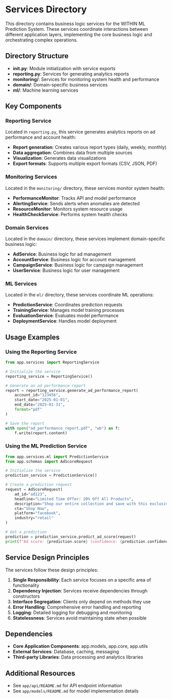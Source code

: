 # Services Directory

This directory contains business logic services for the WITHIN ML Prediction System. These services coordinate interactions between different application layers, implementing the core business logic and orchestrating complex operations.

## Directory Structure

- **__init__.py**: Module initialization with service exports
- **reporting.py**: Services for generating analytics reports
- **monitoring/**: Services for monitoring system health and performance
- **domain/**: Domain-specific business services
- **ml/**: Machine learning services

## Key Components

### Reporting Service

Located in `reporting.py`, this service generates analytics reports on ad performance and account health:

- **Report generation**: Creates various report types (daily, weekly, monthly)
- **Data aggregation**: Combines data from multiple sources
- **Visualization**: Generates data visualizations
- **Export formats**: Supports multiple export formats (CSV, JSON, PDF)

### Monitoring Services

Located in the `monitoring/` directory, these services monitor system health:

- **PerformanceMonitor**: Tracks API and model performance
- **AlertingService**: Sends alerts when anomalies are detected
- **ResourceMonitor**: Monitors system resource usage
- **HealthCheckService**: Performs system health checks

### Domain Services

Located in the `domain/` directory, these services implement domain-specific business logic:

- **AdService**: Business logic for ad management
- **AccountService**: Business logic for account management
- **CampaignService**: Business logic for campaign management
- **UserService**: Business logic for user management

### ML Services

Located in the `ml/` directory, these services coordinate ML operations:

- **PredictionService**: Coordinates prediction requests
- **TrainingService**: Manages model training processes
- **EvaluationService**: Evaluates model performance
- **DeploymentService**: Handles model deployment

## Usage Examples

### Using the Reporting Service

```python
from app.services import ReportingService

# Initialize the service
reporting_service = ReportingService()

# Generate an ad performance report
report = reporting_service.generate_ad_performance_report(
    account_id="123456",
    start_date="2025-01-01",
    end_date="2025-01-31",
    format="pdf"
)

# Save the report
with open("ad_performance_report.pdf", "wb") as f:
    f.write(report.content)
```

### Using the ML Prediction Service

```python
from app.services.ml import PredictionService
from app.schemas import AdScoreRequest

# Initialize the service
prediction_service = PredictionService()

# Create a prediction request
request = AdScoreRequest(
    ad_id="ad123",
    headline="Limited Time Offer: 20% Off All Products",
    description="Shop our entire collection and save with this exclusive discount.",
    cta="Shop Now",
    platform="facebook",
    industry="retail"
)

# Get a prediction
prediction = prediction_service.predict_ad_score(request)
print(f"Ad score: {prediction.score} (confidence: {prediction.confidence})")
```

## Service Design Principles

The services follow these design principles:

1. **Single Responsibility**: Each service focuses on a specific area of functionality
2. **Dependency Injection**: Services receive dependencies through constructors
3. **Interface Segregation**: Clients only depend on methods they use
4. **Error Handling**: Comprehensive error handling and reporting
5. **Logging**: Detailed logging for debugging and monitoring
6. **Statelessness**: Services avoid maintaining state when possible

## Dependencies

- **Core Application Components**: app.models, app.core, app.utils
- **External Services**: Database, caching, messaging
- **Third-party Libraries**: Data processing and analytics libraries

## Additional Resources

- See `app/api/README.md` for API endpoint information
- See `app/models/README.md` for model implementation details 